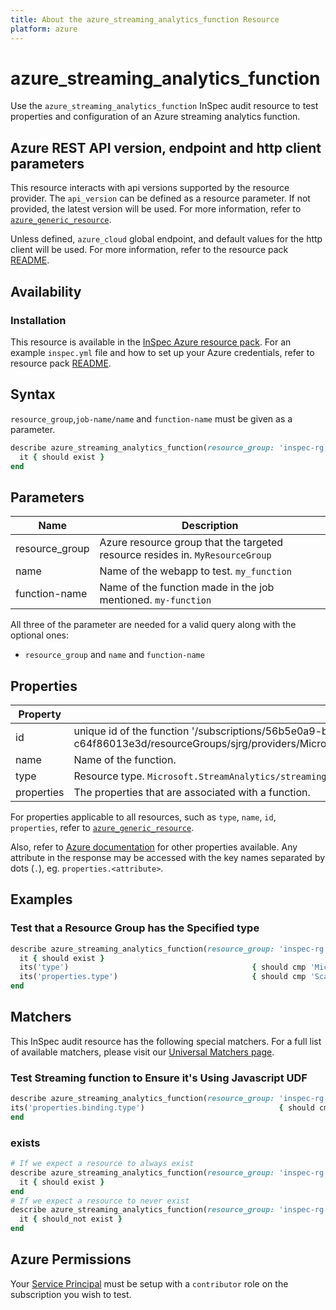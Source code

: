 ```yaml
---
title: About the azure_streaming_analytics_function Resource
platform: azure
---
```


# azure_streaming_analytics_function

Use the `azure_streaming_analytics_function` InSpec audit resource to test properties and configuration of an Azure streaming analytics function.

## Azure REST API version, endpoint and http client parameters

This resource interacts with api versions supported by the resource provider.
The `api_version` can be defined as a resource parameter.
If not provided, the latest version will be used.
For more information, refer to [`azure_generic_resource`](azure_generic_resource.md).

Unless defined, `azure_cloud` global endpoint, and default values for the http client will be used.
For more information, refer to the resource pack [README](../../README.md).

## Availability

### Installation

This resource is available in the [InSpec Azure resource pack](https://github.com/inspec/inspec-azure).
For an example `inspec.yml` file and how to set up your Azure credentials, refer to resource pack [README](../../README.md#Service-Principal).

## Syntax

`resource_group`,`job-name/name` and `function-name`  must be given as a parameter.
```ruby
describe azure_streaming_analytics_function(resource_group: 'inspec-rg', job-name: 'my_app', function-name: 'my-function') do
  it { should exist }
end
```

## Parameters

| Name                                  | Description                                                                       |
|---------------------------------------|-----------------------------------------------------------------------------------|
| resource_group                        | Azure resource group that the targeted resource resides in. `MyResourceGroup`     |
| name                                  | Name of the webapp to test. `my_function`                                    |
| function-name                         | Name of the function made in the job mentioned. `my-function` |

All three of the parameter are needed for a valid query along with the optional ones:

- `resource_group` and `name` and `function-name`

## Properties

| Property          | Description |
|-------------------|-------------|
| id                | unique id of the function  '/subscriptions/56b5e0a9-b645-407d-99b0-c64f86013e3d/resourceGroups/sjrg/providers/Microsoft.StreamAnalytics/streamingjobs/sjName/functions/function8197'|
| name              | Name of the function. |
| type              | Resource type.  `Microsoft.StreamAnalytics/streamingjobs/functions` |
| properties        |The properties that are associated with a function. |


For properties applicable to all resources, such as `type`, `name`, `id`, `properties`, refer to [`azure_generic_resource`](azure_generic_resource.md#properties).

Also, refer to [Azure documentation](https://docs.microsoft.com/en-us/rest/api/streamanalytics/) for other properties available.
Any attribute in the response may be accessed with the key names separated by dots (`.`), eg. `properties.<attribute>`.

## Examples

### Test that a Resource Group has the Specified type 
```ruby
describe azure_streaming_analytics_function(resource_group: 'inspec-rg', job-name: 'my_app', function-name: 'my-function') do
  it { should exist }
  its('type')                                         { should cmp 'Microsoft.StreamAnalytics/streamingjobs/functions' }
  its('properties.type')                              { should cmp 'Scalar' }
end
```

## Matchers

This InSpec audit resource has the following special matchers. For a full list of available matchers, please visit our [Universal Matchers page](https://www.inspec.io/docs/reference/matchers/).

### Test Streaming function to Ensure it's Using Javascript UDF
```ruby
describe azure_streaming_analytics_function(resource_group: 'inspec-rg', job-name: 'my_app', function-name: 'my-function') do
its('properties.binding.type')                              { should cmp 'Microsoft.StreamAnalytics/JavascriptUdf' }
end
```    

### exists
```ruby
# If we expect a resource to always exist
describe azure_streaming_analytics_function(resource_group: 'inspec-rg', job-name: 'my_app', function-name: 'my-function') do
  it { should exist }
end
# If we expect a resource to never exist
describe azure_streaming_analytics_function(resource_group: 'inspec-rg', job-name: 'my_app', function-name: 'my-function') do
  it { should_not exist }
end
```
## Azure Permissions

Your [Service Principal](https://docs.microsoft.com/en-us/azure/azure-resource-manager/resource-group-create-service-principal-portal) must be setup with a `contributor` role on the subscription you wish to test.
